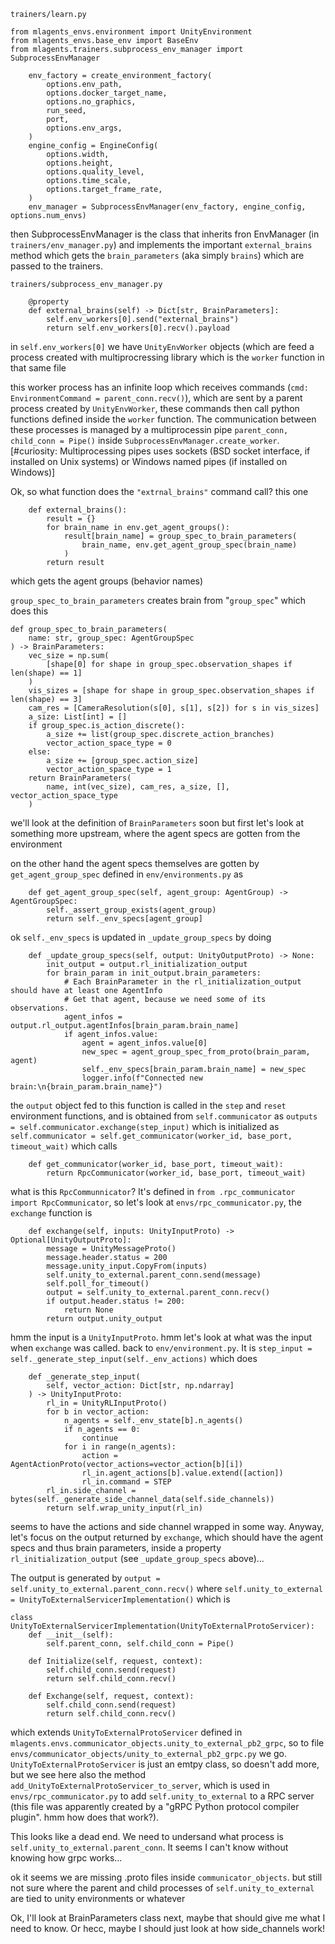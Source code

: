
`trainers/learn.py`

```
from mlagents_envs.environment import UnityEnvironment
from mlagents_envs.base_env import BaseEnv
from mlagents.trainers.subprocess_env_manager import SubprocessEnvManager

    env_factory = create_environment_factory(
        options.env_path,
        options.docker_target_name,
        options.no_graphics,
        run_seed,
        port,
        options.env_args,
    )
    engine_config = EngineConfig(
        options.width,
        options.height,
        options.quality_level,
        options.time_scale,
        options.target_frame_rate,
    )
    env_manager = SubprocessEnvManager(env_factory, engine_config, options.num_envs)

```

then SubprocessEnvManager is the class that inherits fron EnvManager (in `trainers/env_manager.py`) and implements the important `external_brains` method which gets the `brain_parameters` (aka simply `brains`) which are passed to the trainers.

`trainers/subprocess_env_manager.py`

```
    @property
    def external_brains(self) -> Dict[str, BrainParameters]:
        self.env_workers[0].send("external_brains")
        return self.env_workers[0].recv().payload

```

in `self.env_workers[0]` we have `UnityEnvWorker` objects (which are feed a process created with multiprocressing library which is the `worker` function in that same file

this worker process has an infinite loop which receives commands (`cmd: EnvironmentCommand = parent_conn.recv()`), which are sent by a parent process created by `UnityEnvWorker`, these commands then call python functions defined inside the `worker` function. The communication between these processes is managed by a multiprocessin pipe `parent_conn, child_conn = Pipe()` inside `SubprocessEnvManager.create_worker`. [#curiosity: Multiprocessing pipes uses sockets (BSD socket interface, if installed on Unix systems) or Windows named pipes (if installed on Windows)]

Ok, so what function does the `"extrnal_brains"` command call? this one

```
    def external_brains():
        result = {}
        for brain_name in env.get_agent_groups():
            result[brain_name] = group_spec_to_brain_parameters(
                brain_name, env.get_agent_group_spec(brain_name)
            )
        return result
```

which gets the agent groups (behavior names)

`group_spec_to_brain_parameters` creates brain from "`group_spec`" which does this

```
def group_spec_to_brain_parameters(
    name: str, group_spec: AgentGroupSpec
) -> BrainParameters:
    vec_size = np.sum(
        [shape[0] for shape in group_spec.observation_shapes if len(shape) == 1]
    )
    vis_sizes = [shape for shape in group_spec.observation_shapes if len(shape) == 3]
    cam_res = [CameraResolution(s[0], s[1], s[2]) for s in vis_sizes]
    a_size: List[int] = []
    if group_spec.is_action_discrete():
        a_size += list(group_spec.discrete_action_branches)
        vector_action_space_type = 0
    else:
        a_size += [group_spec.action_size]
        vector_action_space_type = 1
    return BrainParameters(
        name, int(vec_size), cam_res, a_size, [], vector_action_space_type
    )
```

we'll look at the definition of `BrainParameters` soon but first let's look at something more upstream, where the agent specs are gotten from the environment

on the other hand the agent specs themselves are gotten by `get_agent_group_spec` defined in `env/environments.py` as

```
    def get_agent_group_spec(self, agent_group: AgentGroup) -> AgentGroupSpec:
        self._assert_group_exists(agent_group)
        return self._env_specs[agent_group]
```

ok `self._env_specs` is updated in `_update_group_specs` by doing

```
    def _update_group_specs(self, output: UnityOutputProto) -> None:
        init_output = output.rl_initialization_output
        for brain_param in init_output.brain_parameters:
            # Each BrainParameter in the rl_initialization_output should have at least one AgentInfo
            # Get that agent, because we need some of its observations.
            agent_infos = output.rl_output.agentInfos[brain_param.brain_name]
            if agent_infos.value:
                agent = agent_infos.value[0]
                new_spec = agent_group_spec_from_proto(brain_param, agent)
                self._env_specs[brain_param.brain_name] = new_spec
                logger.info(f"Connected new brain:\n{brain_param.brain_name}")
```

the `output` object fed to this function is called in the `step` and `reset` environment functions, and is obtained from `self.communicator` as `outputs = self.communicator.exchange(step_input)` which is initialized as `self.communicator = self.get_communicator(worker_id, base_port, timeout_wait)` which calls

```
    def get_communicator(worker_id, base_port, timeout_wait):
        return RpcCommunicator(worker_id, base_port, timeout_wait)
```

what is this `RpcCommunnicator`? It's defined in `from .rpc_communicator import RpcCommunicator`, so let's look at `envs/rpc_communicator.py`, the `exchange` function is

```
    def exchange(self, inputs: UnityInputProto) -> Optional[UnityOutputProto]:
        message = UnityMessageProto()
        message.header.status = 200
        message.unity_input.CopyFrom(inputs)
        self.unity_to_external.parent_conn.send(message)
        self.poll_for_timeout()
        output = self.unity_to_external.parent_conn.recv()
        if output.header.status != 200:
            return None
        return output.unity_output
```

hmm the input is a `UnityInputProto`. hmm let's look at what was the input when `exchange` was called. back to `env/environment.py`. It is `step_input = self._generate_step_input(self._env_actions)` which does

```
    def _generate_step_input(
        self, vector_action: Dict[str, np.ndarray]
    ) -> UnityInputProto:
        rl_in = UnityRLInputProto()
        for b in vector_action:
            n_agents = self._env_state[b].n_agents()
            if n_agents == 0:
                continue
            for i in range(n_agents):
                action = AgentActionProto(vector_actions=vector_action[b][i])
                rl_in.agent_actions[b].value.extend([action])
                rl_in.command = STEP
        rl_in.side_channel = bytes(self._generate_side_channel_data(self.side_channels))
        return self.wrap_unity_input(rl_in)
```

seems to have the actions and side channel wrapped in some way. Anyway, let's focus on the output returned by `exchange`, which should have the agent specs and thus brain parameters, inside a property `rl_initialization_output` (see `_update_group_specs` above)...

The output is generated by `output = self.unity_to_external.parent_conn.recv()` where `self.unity_to_external = UnityToExternalServicerImplementation()` which is 

```
class UnityToExternalServicerImplementation(UnityToExternalProtoServicer):
    def __init__(self):
        self.parent_conn, self.child_conn = Pipe()

    def Initialize(self, request, context):
        self.child_conn.send(request)
        return self.child_conn.recv()

    def Exchange(self, request, context):
        self.child_conn.send(request)
        return self.child_conn.recv()
```

which extends `UnityToExternalProtoServicer` defined in `mlagents.envs.communicator_objects.unity_to_external_pb2_grpc`, so to file `envs/communicator_objects/unity_to_external_pb2_grpc.py` we go. `UnityToExternalProtoServicer` is just an emtpy class, so doesn't add more, but we see here also the method `add_UnityToExternalProtoServicer_to_server`, which is used in `envs/rpc_communicator.py` to add `self.unity_to_external` to a RPC server (this file was apparently created by a "gRPC Python protocol compiler plugin". hmm how does that work?).

This looks like a dead end. We need to undersand what process is `self.unity_to_external.parent_conn`. It seems I can't know without knowing how grpc works...

ok it seems we are missing .proto files inside `communicator_objects`. but still not sure where the parent and child processes of `self.unity_to_external` are tied to unity environments or whatever

Ok, I'll look at BrainParameters class next, maybe that should give me what I need to know.
Or hecc, maybe I should just look at how side_channels work!







